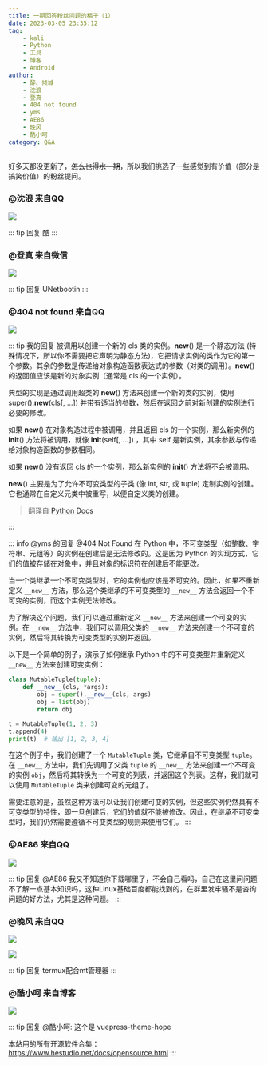 ```yaml
---
title: 一期回答粉丝问题的稿子（1）
date: 2023-03-05 23:35:12
tag: 
    - kali
    - Python
    - 工具
    - 博客
    - Android
author: 
    - 醉、倾城
    - 沈浪
    - 登真
    - 404 not found
    - yms
    - AE86
    - 晚风
    - 酷小呵
category: Q&A
---
```


好多天都没更新了，~~怎么也得水一期~~，所以我们挑选了一些感觉到有价值（部分是搞笑价值）的粉丝提问。


### @沈浪 来自QQ
![](https://image.hestudio.net/img/2023/03/05/6404ad00314bc.jpg)

::: tip 回复
酷
:::

### @登真 来自微信
![](https://image.hestudio.net/img/2023/03/05/6404adcca4a4e.jpg)

::: tip 回复
UNetbootin
:::

### @404 not found 来自QQ
![](https://image.hestudio.net/img/2023/03/05/6404aeec1eba8.jpg)

::: tip 我的回复
被调用以创建一个新的 cls 类的实例。__new__() 是一个静态方法 (特殊情况下，所以你不需要把它声明为静态方法)，它把请求实例的类作为它的第一个参数。其余的参数是传递给对象构造函数表达式的参数（对类的调用）。__new__() 的返回值应该是新的对象实例（通常是 cls 的一个实例）。

典型的实现是通过调用超类的 __new__() 方法来创建一个新的类的实例，使用 super().__new__(cls[, ...]) 并带有适当的参数，然后在返回之前对新创建的实例进行必要的修改。

如果 __new__() 在对象构造过程中被调用，并且返回 cls 的一个实例，那么新实例的 __init__() 方法将被调用，就像 __init__(self[, ...]) ，其中 self 是新实例，其余参数与传递给对象构造函数的参数相同。

如果 __new__() 没有返回 cls 的一个实例，那么新实例的 __init__() 方法将不会被调用。

__new__() 主要是为了允许不可变类型的子类 (像 int, str, 或 tuple) 定制实例的创建。它也通常在自定义元类中被重写，以便自定义类的创建。

> 翻译自 [Python Docs](https://docs.python.org/3/reference/datamodel.html?highlight=__new__#object.__new__)

:::

::: info @yms 的回复
@404 Not Found 在 Python 中，不可变类型（如整数、字符串、元组等）的实例在创建后是无法修改的。这是因为 Python 的实现方式，它们的值被存储在对象中，并且对象的标识符在创建后不能更改。

当一个类继承一个不可变类型时，它的实例也应该是不可变的。因此，如果不重新定义 `__new__` 方法，那么这个类继承的不可变类型的 `__new__` 方法会返回一个不可变的实例，而这个实例无法修改。

为了解决这个问题，我们可以通过重新定义 `__new__` 方法来创建一个可变的实例。在 `__new__` 方法中，我们可以调用父类的 `__new__` 方法来创建一个不可变的实例，然后将其转换为可变类型的实例并返回。

以下是一个简单的例子，演示了如何继承 Python 中的不可变类型并重新定义 `__new__` 方法来创建可变实例：

```python
class MutableTuple(tuple):
    def __new__(cls, *args):
        obj = super().__new__(cls, args)
        obj = list(obj)
        return obj

t = MutableTuple(1, 2, 3)
t.append(4)
print(t)  # 输出 [1, 2, 3, 4]
```

在这个例子中，我们创建了一个 `MutableTuple` 类，它继承自不可变类型 `tuple`。在 `__new__` 方法中，我们先调用了父类 `tuple` 的 `__new__` 方法来创建一个不可变的实例 `obj`，然后将其转换为一个可变的列表，并返回这个列表。这样，我们就可以使用 `MutableTuple` 类来创建可变的元组了。

需要注意的是，虽然这种方法可以让我们创建可变的实例，但这些实例仍然具有不可变类型的特性，即一旦创建后，它们的值就不能被修改。因此，在继承不可变类型时，我们仍然需要遵循不可变类型的规则来使用它们。
:::

### @AE86 来自QQ
![](https://image.hestudio.net/img/2023/03/05/6404b02f69313.jpg)

::: tip 回复
@AE86 我又不知道你下载哪里了，不会自己看吗，自己在这里问问题不了解一点基本知识吗，这种Linux基础百度都能找到的，在群里发牢骚不是咨询问题的好方法，尤其是这种问题。
:::

### @晚风 来自QQ

![](https://image.hestudio.net/img/2023/03/05/6404b0cf35ec8.jpg)

![](https://image.hestudio.net/img/2023/03/05/6404b0d144003.jpg)

::: tip 回复
termux配合mt管理器
:::

### @酷小呵 来自博客
![](https://image.hestudio.net/img/2023/03/05/6404b26b48057.jpg)

::: tip 回复
@酷小呵: 这个是 vuepress-theme-hope

本站用的所有开源软件合集： https://www.hestudio.net/docs/opensource.html
:::

<Share colorful />
